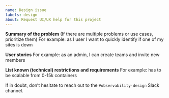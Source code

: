 ```yaml
---
name: Design issue
labels: design
about: Request UI/UX help for this project
---
```


**Summary of the problem** (If there are multiple problems or use cases, prioritize them)
For example: as I user I want to quickly identify if one of my sites is down

**User stories**
For example: as an admin, I can create teams and invite new members

**List known (technical) restrictions and requirements**
For example: has to be scalable from 0-15k containers

If in doubt, don’t hesitate to reach out to the `#observability-design` Slack channel.
